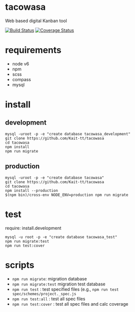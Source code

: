 # tacowasa
Web based digital Kanban tool

[![Build Status](https://travis-ci.org/Kait-tt/tacowasa.svg?branch=master)](https://travis-ci.org/Kait-tt/tacowasa)
[![Coverage Status](https://coveralls.io/repos/github/Kait-tt/tacowasa/badge.svg?branch=master)](https://coveralls.io/github/Kait-tt/tacowasa?branch=master)

# requirements
- node v6
- npm
- scss
- compass
- mysql

# install
## development
```
mysql -uroot -p -e "create database tacowasa_development"
git clone https://github.com/Kait-tt/tacowasa
cd tacowasa
npm install
npm run migrate
```

## production
```
mysql -uroot -p -e "create database tacowasa"
git clone https://github.com/Kait-tt/tacowasa
cd tacowasa
npm install --production
$(npm bin)/cross-env NODE_ENV=production npm run migrate
```

# test
require: install.development
```
mysql -u root -p -e "create database tacowasa_test"
npm run migrate:test
npm run test:cover
```

# scripts
- `npm run migrate`: migration database
- `npm run migrate:test` migration test database
- `npm run test` : test specified files (e.g., `npm run test spec/schemes/project._spec.js`
- `npm run test:all` : test all spec files
- `npm run test:cover` : test all spec files and calc coverage
